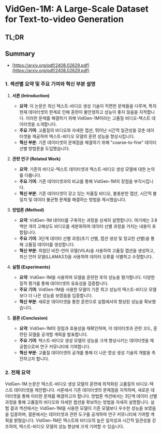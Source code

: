 # VidGen-1M: A Large-Scale Dataset for Text-to-video Generation
## TL;DR
## Summary
- [https://arxiv.org/pdf/2408.02629.pdf](https://arxiv.org/pdf/2408.02629.pdf)

### 1. 섹션별 요약 및 주요 기여와 혁신 부분 설명

1. **서론 (Introduction)**
   - **요약**: 이 논문은 최신 텍스트-비디오 생성 기술이 직면한 문제들을 다루며, 특히 현재 데이터셋의 한계로 인해 훈련이 불안정하고 성능이 좋지 않음을 지적합니다. 이러한 문제를 해결하기 위해 VidGen-1M이라는 고품질 비디오-텍스트 데이터셋을 소개합니다.
   - **주요 기여**: 고품질의 비디오와 자세한 캡션, 뛰어난 시간적 일관성을 갖춘 데이터셋을 제공하여 텍스트-비디오 모델의 훈련 성능을 향상시킵니다.
   - **혁신 부분**: 기존 데이터셋의 문제점을 해결하기 위해 "coarse-to-fine" 데이터 선별 방법론을 도입했습니다.

2. **관련 연구 (Related Work)**
   - **요약**: 기존의 비디오-텍스트 데이터셋과 텍스트-비디오 생성 모델에 대한 논의를 다룹니다. 
   - **주요 기여**: 기존 데이터셋과의 비교를 통해 VidGen-1M의 장점을 부각시킵니다.
   - **혁신 부분**: 기존 데이터셋이 갖고 있는 저품질 비디오, 불충분한 캡션, 시간적 불일치 및 데이터 불균형 문제를 해결하는 방법을 제시했습니다.

3. **방법론 (Method)**
   - **요약**: VidGen-1M 데이터를 구축하는 과정을 상세히 설명합니다. 여기에는 3.8백만 개의 고해상도 비디오를 세분화하여 데이터 선별 과정을 거치는 내용이 포함됩니다.
   - **주요 기여**: 3단계 데이터 선별 과정(초기 선별, 캡션 생성 및 정교한 선별)을 통해 고품질 데이터를 생성합니다.
   - **혁신 부분**: 최첨단 비전-언어 모델(VILA)을 사용하여 고품질 캡션을 생성하고, 최신 언어 모델(LLAMA3.1)을 사용하여 데이터 오류를 식별하고 수정합니다.

4. **실험 (Experiments)**
   - **요약**: VidGen-1M을 사용하여 모델을 훈련한 후의 성능을 평가합니다. 다양한 질적 평가를 통해 데이터셋의 유효성을 검증합니다.
   - **주요 기여**: VidGen-1M을 사용한 모델이 기존 최고 성능의 텍스트-비디오 모델보다 더 나은 성능을 보였음을 입증합니다.
   - **혁신 부분**: 새로운 데이터셋을 통한 훈련으로 실험에서의 향상된 성능을 확보했습니다.

5. **결론 (Conclusion)**
   - **요약**: VidGen-1M의 장점과 효용성을 재확인하며, 이 데이터셋과 관련 코드, 훈련된 모델을 공개할 계획을 발표합니다.
   - **주요 기여**: 텍스트-비디오 생성 모델의 성능을 크게 향상시키는 데이터셋을 제공함으로써 연구 커뮤니티에 기여합니다.
   - **혁신 부분**: 고품질 데이터셋의 공개를 통해 더 나은 영상 생성 기술의 개발을 촉진하고자 합니다.

### 2. 전체 요약
VidGen-1M 논문은 텍스트-비디오 생성 모델의 훈련에 최적화된 고품질의 비디오-텍스트 데이터셋을 제안합니다. 서론에서 기존 데이터셋의 문제점을 지적하며, 새로운 데이터셋을 통해 이러한 문제를 해결하고자 합니다. 방법론 섹션에서는 3단계 데이터 선별 과정을 통해 고품질의 비디오와 자세한 캡션을 확보하는 방법을 자세히 설명합니다. 실험 결과 섹션에서는 VidGen-1M을 사용한 모델이 기존 모델보다 우수한 성능을 보였음을 입증하며, 결론에서는 데이터셋과 관련 도구를 공개하여 연구 커뮤니티에 기여할 계획을 밝혔습니다. VidGen-1M은 텍스트와 비디오의 높은 일치성과 시간적 일관성을 강조하여, 텍스트-비디오 모델의 성능 향상에 크게 기여할 수 있습니다.